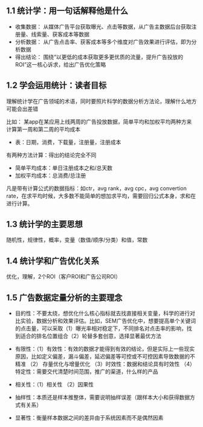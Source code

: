 ## 1.1 统计学：用一句话解释他是什么

- 收集数据： 从媒体广告平台获取曝光、点击等数据，从广告主数据后台获取注册量、线索量、获客成本等数据
- 分析数据： 从广告点击率、获客成本等多个维度对广告效果进行评估，即为分析数据
- 得出结论： 围绕“以更低的成本获取更多更优质的流量，提升广告投放的ROI”这一核心诉求，给出广告优化策略

## 1.2 学会运用统计：读者目标

理解统计学在广告领域的术语，同时要照片科学的数据分析方法论，理解什么地方可能会出差错

比如： 某app在某应用上线两周的广告投放数据，简单平均和加权平均两种方来计算第一周和第二周的平均成本
- 表：日期，消费，下载量，注册量，注册成本

有两种方法计算：得出的结论完全不同
- 简单平均成本：单日注册成本之和/总天数
- 加权平均成本：总消费/总注册

凡是带有计算公式的数据指标：如ctr，avg rank，avg cpc，avg convertion rate，在求平均时候，大多数不能简单的想加求平均，需要回归公式本身，求和在进行计算。

## 1.3 统计学的主要思想

随机性，规律性，概率，变量（数值/顺序/分类）和值，常数

## 1.4 统计学和广告优化关系

优化，理解，2个ROI（客户ROI和广告公司ROI）

## 1.5 广告数据定量分析的主要理念

- 目的性：不要太绕，想优化什么核心指标就去找直接相关变量，科学的进行对比实验，数据分析和效果评估。比如，SEM广告优化中，想要提高单个关键词的点击量，可以采取（1）曝光率相对稳定下，不同排名对点击率的影响，找到适合的排名位置组合（2）轮替多套创意，选择显著最优方法

- 有限性：（1）有效性：有效的数据才能得到有效的结论，但是实际上一些现实原因，比如定义偏差，漏斗偏差，延迟偏差等可控或不可控因素导致数据的不精准 （2） 存量优化与增量优化 （3）时效性：数据和结论具有时效性 （4） 特定性：需要交代清楚时间范围，推广的渠道，什么样的产品

- 相关性：（1）相关性 （2）因果性
- 抽样性：本质还是样本推整体，需要说明抽样误差（跟样本大小和获得数据方式有关系）
- 显著性：衡量样本数据之间的差异由于系统因素而不是偶然因素
